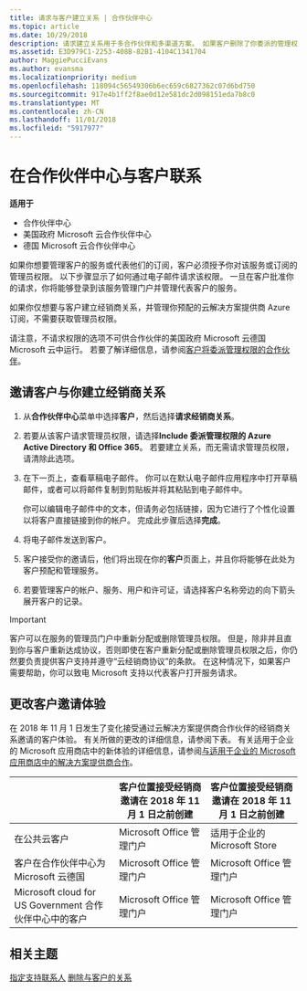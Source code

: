 ```yaml
---
title: 请求与客户建立关系 | 合作伙伴中心
ms.topic: article
ms.date: 10/29/2018
description: 请求建立关系用于多合作伙伴和多渠道方案。 如果客户删除了你委派的管理权限，并且你需要恢复它们才可以提供预配或支持，请求建立关系也十分有用。
ms.assetid: E3D979C1-2253-408B-82B1-4104C1341704
author: MaggiePucciEvans
ms.author: evansma
ms.localizationpriority: medium
ms.openlocfilehash: 118094c56549306b6ec659c6827362c07d6bd750
ms.sourcegitcommit: 917e4b1ff2f8ae0d12e581dc2d098151eda7b8c0
ms.translationtype: MT
ms.contentlocale: zh-CN
ms.lasthandoff: 11/01/2018
ms.locfileid: "5917977"
---
```

# <a name="connect-with-customers-in-partner-center"></a>在合作伙伴中心与客户联系

**适用于**

-  合作伙伴中心
-  美国政府 Microsoft 云合作伙伴中心
-  德国 Microsoft 云合作伙伴中心

如果你想要管理客户的服务或代表他们的订阅，客户必须授予你对该服务或订阅的管理员权限。 以下步骤显示了如何通过电子邮件请求该权限。 一旦在客户批准你的请求，你将能够登录到该服务管理门户并管理代表客户的服务。 

如果你仅想要与客户建立经销商关系，并管理你预配的云解决方案提供商 Azure 订阅，不需要获取管理员权限。

请注意，不请求权限的选项不可供合作伙伴的美国政府 Microsoft 云德国 Microsoft 云中运行。 若要了解详细信息，请参阅[客户将委派管理权限的合作伙伴](https://docs.microsoft.com/en-us/partner-center/customers_revoke_admin_privileges)。


## <a name="invite-a-customer-to-establish-a-reseller-relationship-with-you"></a>邀请客户与你建立经销商关系

1.  从**合作伙伴中心**菜单中选择**客户**，然后选择**请求经销商关系**。

2.  若要从该客户请求管理员权限，请选择**Include 委派管理权限的 Azure Active Directory 和 Office 365**。 若要建立关系，而无需请求管理员权限，请清除此选项。 

3.  在下一页上，查看草稿电子邮件。 你可以在默认电子邮件应用程序中打开草稿邮件，或者可以将邮件复制到剪贴板并将其粘贴到电子邮件中。 

    你可以编辑电子邮件中的文本，但请务必包括链接，因为它进行了个性化设置以将客户直接链接到你的帐户。 完成此步骤后选择**完成**。

3.  将电子邮件发送到客户。

5.  客户接受你的邀请后，他们将出现在你的**客户**页面上，并且你将能够在此处为客户预配和管理服务。

 
6.  若要管理客户的帐户、服务、用户和许可证，请选择客户名称旁边的向下箭头展开客户的记录。


> [!IMPORTANT]  
> 客户可以在服务的管理员门户中重新分配或删除管理员权限。 但是，除非并且直到你与客户重新达成协议，否则即使在客户重新分配或删除管理员权限之后，你仍然要负责提供客户支持并遵守“云经销商协议”的条款。 在这种情况下，如果客户需要帮助，你可以致电 Microsoft 支持以代表客户打开服务请求。

## <a name="changes-to-the-customer-invitation-experience"></a>更改客户邀请体验
在 2018 年 11 月 1 日发生了变化接受通过云解决方案提供商合作伙伴的经销商关系邀请的客户体验。 有关所做的更改的详细信息，请参阅下表。 有关适用于企业的 Microsoft 应用商店中的新体验的详细信息，请参阅[与适用于企业的 Microsoft 应用商店中的解决方案提供商合作](https://docs.microsoft.com/en-us/microsoft-store/work-with-partner-microsoft-store-business)。

|  | 客户位置接受经销商邀请在 2018 年 11 月 1 日之前创建 | 客户位置接受经销商邀请在 2018 年 11 月 1 日之前创建 |
|---------|---------|---------
| 在公共云客户 | Microsoft Office 管理门户 | 适用于企业的 Microsoft Store |
| 客户在合作伙伴中心为 Microsoft 云德国 | Microsoft Office 管理门户 | Microsoft Office 管理门户 |
| Microsoft cloud for US Government 合作伙伴中心中的客户 | Microsoft Office 管理门户 | Microsoft Office 管理门户 |


## <a name="related-topics"></a>相关主题

[指定支持联系人](assign-support-contacts.md)
[删除与客户的关系](remove-a-relationship.md)